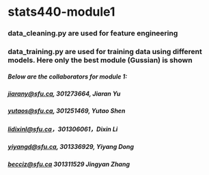 # stats440-module1
### data_cleaning.py are used for feature engineering
### data_training.py are used for training data using different models. Here only the best module (Gussian) is shown

##### Below are the collaborators for module 1:
##### jiarany@sfu.ca, 301273664, Jiaran Yu
##### yutaos@sfu.ca, 301251469, Yutao Shen
##### lidixinl@sfu.ca，301306061，Dixin Li
##### yiyangd@sfu.ca, 301336929, Yiyang Dong
##### becciz@sfu.ca 301311529 Jingyan Zhang
